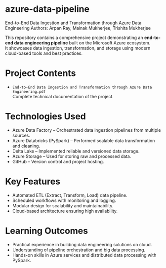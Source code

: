 # azure-data-pipeline
End-to-End Data Ingestion and Transformation through Azure Data Engineering
Authors: Arpan Ray, Mainak Mukherjee, Trishita Mukherjee

This repository contains a comprehensive project demonstrating an **end-to-end data engineering pipeline** built on the Microsoft Azure ecosystem.  
It showcases data ingestion, transformation, and storage using modern cloud-based tools and best practices.



# Project Contents
- `End-to-End Data Ingestion and Transformation through Azure Data Engineering.pdf`  
  Complete technical documentation of the project.



# Technologies Used
- Azure Data Factory – Orchestrated data ingestion pipelines from multiple sources.
- Azure Databricks (PySpark) – Performed scalable data transformation and cleaning.
- Delta Lake – Implemented reliable and versioned data storage.
- Azure Storage – Used for storing raw and processed data.
- GitHub – Version control and project hosting.



# Key Features
- Automated ETL (Extract, Transform, Load) data pipeline.
- Scheduled workflows with monitoring and logging.
- Modular design for scalability and maintainability.
- Cloud-based architecture ensuring high availability.



# Learning Outcomes
- Practical experience in building data engineering solutions on cloud.
- Understanding of pipeline orchestration and big data processing.
- Hands-on skills in Azure services and distributed data processing with PySpark.

